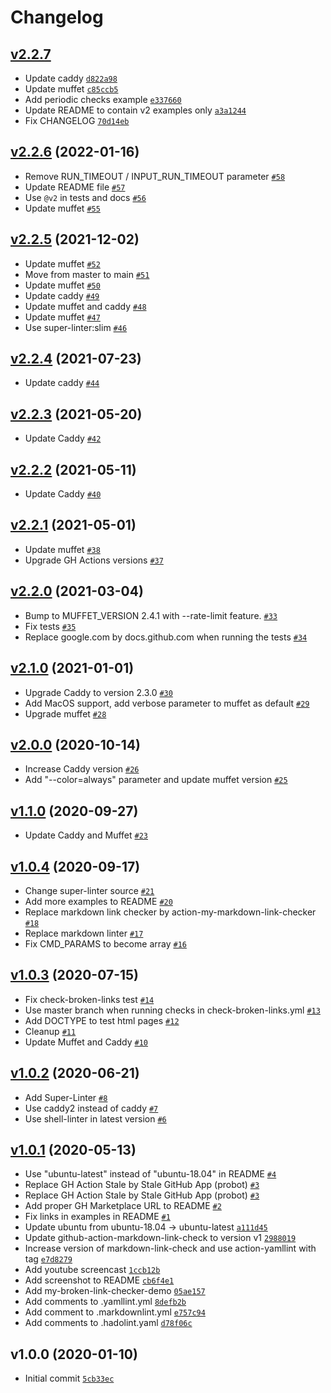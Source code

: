 # Changelog

## [v2.2.7](https://github.com/ruzickap/action-my-broken-link-checker/compare/v2.2.6...v2.2.7)

- Update caddy [`d822a98`](https://github.com/ruzickap/action-my-broken-link-checker/commit/d822a981b71d18cd2e4df9f86adcf1bef6ce7e3b)
- Update muffet [`c85ccb5`](https://github.com/ruzickap/action-my-broken-link-checker/commit/c85ccb56f9e80f4911a041ffd700384382c831c1)
- Add periodic checks example [`e337660`](https://github.com/ruzickap/action-my-broken-link-checker/commit/e337660a7260f2ad29b4a668c2a42c3face60cb3)
- Update README to contain v2 examples only [`a3a1244`](https://github.com/ruzickap/action-my-broken-link-checker/commit/a3a1244f262b06204f1d87dab528551e2efa6137)
- Fix CHANGELOG [`70d14eb`](https://github.com/ruzickap/action-my-broken-link-checker/commit/70d14eb16b990b0f60061243981fca4b1105956a)

## [v2.2.6](https://github.com/ruzickap/action-my-broken-link-checker/compare/v2.2.5...v2.2.6) (2022-01-16)

- Remove RUN_TIMEOUT / INPUT_RUN_TIMEOUT parameter [`#58`](https://github.com/ruzickap/action-my-broken-link-checker/pull/58)
- Update README file [`#57`](https://github.com/ruzickap/action-my-broken-link-checker/pull/57)
- Use `@v2` in tests and docs [`#56`](https://github.com/ruzickap/action-my-broken-link-checker/pull/56)
- Update muffet [`#55`](https://github.com/ruzickap/action-my-broken-link-checker/pull/55)

## [v2.2.5](https://github.com/ruzickap/action-my-broken-link-checker/compare/v2.2.4...v2.2.5) (2021-12-02)

- Update muffet [`#52`](https://github.com/ruzickap/action-my-broken-link-checker/pull/52)
- Move from master to main [`#51`](https://github.com/ruzickap/action-my-broken-link-checker/pull/51)
- Update muffet [`#50`](https://github.com/ruzickap/action-my-broken-link-checker/pull/50)
- Update caddy [`#49`](https://github.com/ruzickap/action-my-broken-link-checker/pull/49)
- Update muffet and caddy [`#48`](https://github.com/ruzickap/action-my-broken-link-checker/pull/48)
- Update muffet [`#47`](https://github.com/ruzickap/action-my-broken-link-checker/pull/47)
- Use super-linter:slim [`#46`](https://github.com/ruzickap/action-my-broken-link-checker/pull/46)

## [v2.2.4](https://github.com/ruzickap/action-my-broken-link-checker/compare/v2.2.3...v2.2.4) (2021-07-23)

- Update caddy [`#44`](https://github.com/ruzickap/action-my-broken-link-checker/pull/44)

## [v2.2.3](https://github.com/ruzickap/action-my-broken-link-checker/compare/v2.2.2...v2.2.3) (2021-05-20)

- Update Caddy [`#42`](https://github.com/ruzickap/action-my-broken-link-checker/pull/42)

## [v2.2.2](https://github.com/ruzickap/action-my-broken-link-checker/compare/v2.2.1...v2.2.2) (2021-05-11)

- Update Caddy [`#40`](https://github.com/ruzickap/action-my-broken-link-checker/pull/40)

## [v2.2.1](https://github.com/ruzickap/action-my-broken-link-checker/compare/v2.2.0...v2.2.1) (2021-05-01)

- Update muffet [`#38`](https://github.com/ruzickap/action-my-broken-link-checker/pull/38)
- Upgrade GH Actions versions [`#37`](https://github.com/ruzickap/action-my-broken-link-checker/pull/37)

## [v2.2.0](https://github.com/ruzickap/action-my-broken-link-checker/compare/v2.1.0...v2.2.0) (2021-03-04)

- Bump to MUFFET_VERSION 2.4.1 with --rate-limit feature. [`#33`](https://github.com/ruzickap/action-my-broken-link-checker/pull/33)
- Fix tests [`#35`](https://github.com/ruzickap/action-my-broken-link-checker/pull/35)
- Replace google.com by docs.github.com when running the tests [`#34`](https://github.com/ruzickap/action-my-broken-link-checker/pull/34)

## [v2.1.0](https://github.com/ruzickap/action-my-broken-link-checker/compare/v2.0.0...v2.1.0) (2021-01-01)

- Upgrade Caddy to version 2.3.0 [`#30`](https://github.com/ruzickap/action-my-broken-link-checker/pull/30)
- Add MacOS support, add verbose parameter to muffet as default [`#29`](https://github.com/ruzickap/action-my-broken-link-checker/pull/29)
- Upgrade muffet [`#28`](https://github.com/ruzickap/action-my-broken-link-checker/pull/28)

## [v2.0.0](https://github.com/ruzickap/action-my-broken-link-checker/compare/v1.1.0...v2.0.0) (2020-10-14)

- Increase Caddy version [`#26`](https://github.com/ruzickap/action-my-broken-link-checker/pull/26)
- Add "--color=always" parameter and update muffet version [`#25`](https://github.com/ruzickap/action-my-broken-link-checker/pull/25)

## [v1.1.0](https://github.com/ruzickap/action-my-broken-link-checker/compare/v1.0.4...v1.1.0) (2020-09-27)

- Update Caddy and Muffet [`#23`](https://github.com/ruzickap/action-my-broken-link-checker/pull/23)

## [v1.0.4](https://github.com/ruzickap/action-my-broken-link-checker/compare/v1.0.3...v1.0.4) (2020-09-17)

- Change super-linter source [`#21`](https://github.com/ruzickap/action-my-broken-link-checker/pull/21)
- Add more examples to README [`#20`](https://github.com/ruzickap/action-my-broken-link-checker/pull/20)
- Replace markdown link checker by action-my-markdown-link-checker [`#18`](https://github.com/ruzickap/action-my-broken-link-checker/pull/18)
- Replace markdown linter [`#17`](https://github.com/ruzickap/action-my-broken-link-checker/pull/17)
- Fix CMD_PARAMS to become array [`#16`](https://github.com/ruzickap/action-my-broken-link-checker/pull/16)

## [v1.0.3](https://github.com/ruzickap/action-my-broken-link-checker/compare/v1.0.2...v1.0.3) (2020-07-15)

- Fix check-broken-links test [`#14`](https://github.com/ruzickap/action-my-broken-link-checker/pull/14)
- Use master branch when running checks in check-broken-links.yml [`#13`](https://github.com/ruzickap/action-my-broken-link-checker/pull/13)
- Add DOCTYPE to test html pages [`#12`](https://github.com/ruzickap/action-my-broken-link-checker/pull/12)
- Cleanup [`#11`](https://github.com/ruzickap/action-my-broken-link-checker/pull/11)
- Update Muffet and Caddy [`#10`](https://github.com/ruzickap/action-my-broken-link-checker/pull/10)

## [v1.0.2](https://github.com/ruzickap/action-my-broken-link-checker/compare/v1.0.1...v1.0.2) (2020-06-21)

- Add Super-Linter [`#8`](https://github.com/ruzickap/action-my-broken-link-checker/pull/8)
- Use caddy2 instead of caddy [`#7`](https://github.com/ruzickap/action-my-broken-link-checker/pull/7)
- Use shell-linter in latest version [`#6`](https://github.com/ruzickap/action-my-broken-link-checker/pull/6)

## [v1.0.1](https://github.com/ruzickap/action-my-broken-link-checker/compare/v1.0.0...v1.0.1) (2020-05-13)

- Use "ubuntu-latest" instead of "ubuntu-18.04" in README [`#4`](https://github.com/ruzickap/action-my-broken-link-checker/pull/4)
- Replace GH Action Stale by Stale GitHub App (probot) [`#3`](https://github.com/ruzickap/action-my-broken-link-checker/pull/3)
- Replace GH Action Stale by Stale GitHub App (probot) [`#3`](https://github.com/ruzickap/action-my-broken-link-checker/pull/3)
- Add proper GH Marketplace URL to README [`#2`](https://github.com/ruzickap/action-my-broken-link-checker/pull/2)
- Fix links in examples in README [`#1`](https://github.com/ruzickap/action-my-broken-link-checker/pull/1)
- Update ubuntu from ubuntu-18.04 -&gt; ubuntu-latest [`a111d45`](https://github.com/ruzickap/action-my-broken-link-checker/commit/a111d4500667a906e20e5792416c647f17a0d4d9)
- Update github-action-markdown-link-check to version v1 [`2988019`](https://github.com/ruzickap/action-my-broken-link-checker/commit/2988019b734ad1ad2383d7e9595200d404f8d05d)
- Increase version of markdown-link-check and use action-yamllint with tag [`e7d8279`](https://github.com/ruzickap/action-my-broken-link-checker/commit/e7d8279e1e08cc100fd1f0e3a33892a16ed56349)
- Add youtube screencast [`1ccb12b`](https://github.com/ruzickap/action-my-broken-link-checker/commit/1ccb12bcf8da9fa222cc1fd5c8c39b3265aebcb6)
- Add screenshot to README [`cb6f4e1`](https://github.com/ruzickap/action-my-broken-link-checker/commit/cb6f4e1a02f7a87fecab4e89ea740396edbf62bc)
- Add my-broken-link-checker-demo [`05ae157`](https://github.com/ruzickap/action-my-broken-link-checker/commit/05ae1573fa6329b4a5c3745af15223ed066c123a)
- Add comments to .yamllint.yml [`8defb2b`](https://github.com/ruzickap/action-my-broken-link-checker/commit/8defb2bfda9bbfe4ce0d5a0d4b4cef386be9b711)
- Add comment to .markdownlint.yml [`e757c94`](https://github.com/ruzickap/action-my-broken-link-checker/commit/e757c94ca171c53da0982b23559ca4c82bc31b76)
- Add comments to .hadolint.yaml [`d78f06c`](https://github.com/ruzickap/action-my-broken-link-checker/commit/d78f06c350f0ae8f1c0f3e08362f4b7233516ca1)

## v1.0.0 (2020-01-10)

- Initial commit [`5cb33ec`](https://github.com/ruzickap/action-my-broken-link-checker/commit/5cb33eca2f6e146bdde198ac65836f7e386dff58)
